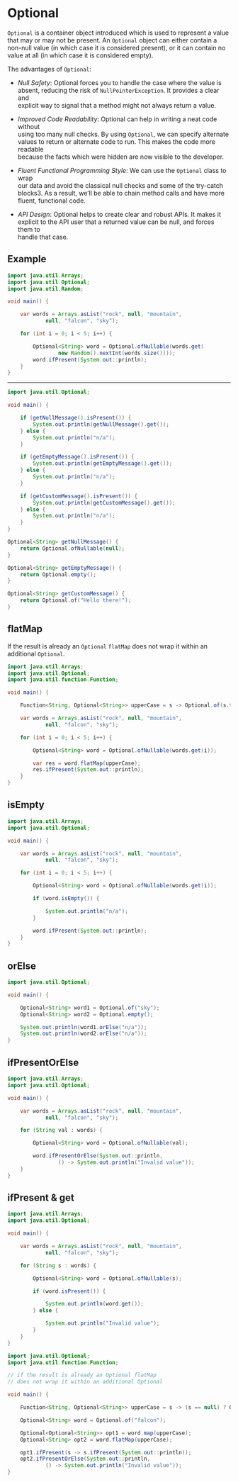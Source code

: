 # Optional 

`Optional` is a container object introduced which is used to represent a value  
that may or may not be present. An `Optional` object can either contain a  
non-null value (in which case it is considered present), or it can contain no  
value at all (in which case it is considered empty).  

The advantages of `Optional`:

- *Null Safety*: Optional forces you to handle the case where the value is  
  absent, reducing the risk of `NullPointerException`. It provides a clear and  
  explicit way to signal that a method might not always return a value.  

- *Improved Code Readability*: Optional can help in writing a neat code without   
  using too many null checks. By using `Optional`, we can specify alternate  
  values to return or alternate code to run. This makes the code more readable  
  because the facts which were hidden are now visible to the developer.  

- *Fluent Functional Programming Style*: We can use the `Optional` class to wrap  
  our data and avoid the classical null checks and some of the try-catch  
  blocks3. As a result, we’ll be able to chain method calls and have more  
  fluent, functional code.  

- *API Design*: Optional helps to create clear and robust APIs. It makes it  
  explicit to the API user that a returned value can be null, and forces them to  
  handle that case.  



## Example 

```java
import java.util.Arrays;
import java.util.Optional;
import java.util.Random;

void main() {

    var words = Arrays.asList("rock", null, "mountain",
            null, "falcon", "sky");

    for (int i = 0; i < 5; i++) {

        Optional<String> word = Optional.ofNullable(words.get(
                new Random().nextInt(words.size())));
        word.ifPresent(System.out::println);
    }
}
```

---


```java
import java.util.Optional;

void main() {

    if (getNullMessage().isPresent()) {
        System.out.println(getNullMessage().get());
    } else {
        System.out.println("n/a");
    }

    if (getEmptyMessage().isPresent()) {
        System.out.println(getEmptyMessage().get());
    } else {
        System.out.println("n/a");
    }

    if (getCustomMessage().isPresent()) {
        System.out.println(getCustomMessage().get());
    } else {
        System.out.println("n/a");
    }
}

Optional<String> getNullMessage() {
    return Optional.ofNullable(null);
}

Optional<String> getEmptyMessage() {
    return Optional.empty();
}

Optional<String> getCustomMessage() {
    return Optional.of("Hello there!");
}
```

## flatMap

If the result is already an `Optional` `flatMap` does not wrap it within an
additional `Optional`.

```java
import java.util.Arrays;
import java.util.Optional;
import java.util.function.Function;

void main() {

    Function<String, Optional<String>> upperCase = s -> Optional.of(s.toUpperCase());

    var words = Arrays.asList("rock", null, "mountain",
            null, "falcon", "sky");

    for (int i = 0; i < 5; i++) {

        Optional<String> word = Optional.ofNullable(words.get(i));

        var res = word.flatMap(upperCase);
        res.ifPresent(System.out::println);
    }
}
```

## isEmpty

```java
import java.util.Arrays;
import java.util.Optional;

void main() {

    var words = Arrays.asList("rock", null, "mountain",
            null, "falcon", "sky");

    for (int i = 0; i < 5; i++) {

        Optional<String> word = Optional.ofNullable(words.get(i));

        if (word.isEmpty()) {

            System.out.println("n/a");
        }

        word.ifPresent(System.out::println);
    }
}
```

## orElse

```java
import java.util.Optional;

void main() {

    Optional<String> word1 = Optional.of("sky");
    Optional<String> word2 = Optional.empty();

    System.out.println(word1.orElse("n/a"));
    System.out.println(word2.orElse("n/a"));
}
```


## ifPresentOrElse

```java
import java.util.Arrays;
import java.util.Optional;

void main() {

    var words = Arrays.asList("rock", null, "mountain",
            null, "falcon", "sky");

    for (String val : words) {

        Optional<String> word = Optional.ofNullable(val);

        word.ifPresentOrElse(System.out::println,
                () -> System.out.println("Invalid value"));
    }
}
```

## ifPresent & get

```java
import java.util.Arrays;
import java.util.Optional;

void main() {

    var words = Arrays.asList("rock", null, "mountain",
            null, "falcon", "sky");

    for (String s : words) {

        Optional<String> word = Optional.ofNullable(s);

        if (word.isPresent()) {

            System.out.println(word.get());
        } else {

            System.out.println("Invalid value");
        }
    }
}
```


```java
import java.util.Optional;
import java.util.function.Function;

// if the result is already an Optional flatMap
// does not wrap it within an additional Optional

void main() {

    Function<String, Optional<String>> upperCase = s -> (s == null) ? Optional.empty() : Optional.of(s.toUpperCase());

    Optional<String> word = Optional.of("falcon");

    Optional<Optional<String>> opt1 = word.map(upperCase);
    Optional<String> opt2 = word.flatMap(upperCase);

    opt1.ifPresent(s -> s.ifPresent(System.out::println));
    opt2.ifPresentOrElse(System.out::println,
            () -> System.out.println("Invalid value"));
}
```
